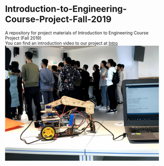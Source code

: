 # Introduction-to-Engineering-Course-Project-Fall-2019
A repository for project materials of Introduction to Engineering Course Project (Fall 2019)  
You can find an introduction video to our project at [Intro](https://youtu.be/rrz9HCv8Tlc)  
![image](demo.jpg)